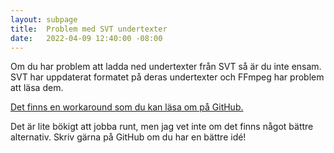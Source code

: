 ```yaml
---
layout: subpage
title:  Problem med SVT undertexter
date:   2022-04-09 12:40:00 -08:00
---
```


Om du har problem att ladda ned undertexter från SVT så är du inte ensam. SVT har uppdaterat formatet på deras undertexter och FFmpeg har problem att läsa dem.

[Det finns en workaround som du kan läsa om på GitHub.](https://github.com/stefansundin/privatkopiera/issues/120)

Det är lite bökigt att jobba runt, men jag vet inte om det finns något bättre alternativ. Skriv gärna på GitHub om du har en bättre idé!
